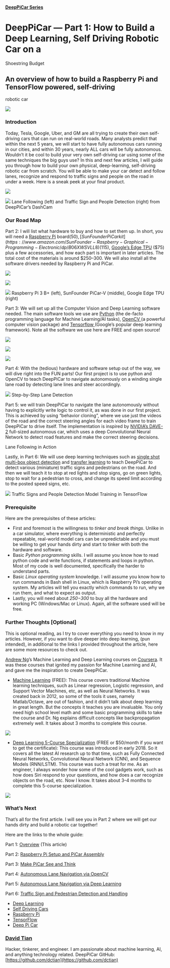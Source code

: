 #### [DeepPiCar Series](https://towardsdatascience.com/tagged/deep-pi-car)

# DeepPiCar — Part 1: How to Build a Deep Learning, Self Driving Robotic Car on a
Shoestring Budget

## An overview of how to build a Raspberry Pi and TensorFlow powered, self-driving
robotic car

![](https://cdn-images-1.medium.com/max/800/1*4GhtKM-eyuYqEpZnnUJZ9w@2x.jpeg)

### Introduction

Today, Tesla, Google, Uber, and GM are all trying to create their own
self-driving cars that can run on real-world roads. Many analysts predict that
within the next 5 years, we will start to have fully autonomous cars running in
our cities, and within 30 years, nearly ALL cars will be fully autonomous.
Wouldn’t it be cool to build your very own self-driving car using some of the
same techniques the big guys use? In this and next few articles, I will guide
you through how to build your own physical, deep-learning, self-driving robotic
car from scratch. You will be able to make your car detect and follow lanes,
recognize and respond to traffic signs and people on the road in under a week.
Here is a sneak peek at your final product.

![](https://cdn-images-1.medium.com/max/600/1*3sMJxWJ34vQH0WobdFPVAA.jpeg)

![](https://cdn-images-1.medium.com/max/600/1*bYqrTsiMnoaKu9CfjewlEg.jpeg)
<span class="figcaption_hack">Lane Following (left) and Traffic Sign and People Detection (right) from
DeepPiCar’s DashCam</span>

### Our Road Map

Part 2: I will list what hardware to buy and how to set them up. In short, you
will need a [Raspberry
Pi](https://www.amazon.com/CanaKit-Raspberry-Power-Supply-Listed/dp/B07BC6WH7V/)
board($50), [SunFounder PiCar
kit](https://www.amazon.com/SunFounder-Raspberry-Graphical-Programming-Electronic/dp/B06XWSVLL8)
($115), [Google’s Edge TPU](https://coral.withgoogle.com/products/accelerator)
($75) plus a few accessories, and how each part is important in later articles.
The total cost of the materials is around $250–300. We will also install all the
software drivers needed by Raspberry Pi and PiCar.

![](https://cdn-images-1.medium.com/max/400/1*H7mwt6TcJtZc28fsKh42xg.jpeg)

![](https://cdn-images-1.medium.com/max/400/1*LUD3NFk4hCz5wFpRWSGODQ.jpeg)

![](https://cdn-images-1.medium.com/max/600/1*RIddRse2MoaJtSFes6VkgQ.jpeg)
<span class="figcaption_hack">Raspberry Pi 3 B+ (left), SunFounder PiCar-V (middle), Google Edge TPU (right)</span>

Part 3: We will set up all the Computer Vision and Deep Learning software
needed. The main software tools we use are [Python](https://www.python.org/)
(the de-facto programming language for Machine Learning/AI tasks), [OpenCV
](https://github.com/opencv/opencv)(a powerful computer vision package) and
[Tensorflow ](https://www.tensorflow.org/)(Google’s popular deep learning
framework). Note all the software we use here are FREE and open source!

![](https://cdn-images-1.medium.com/max/400/1*_wbDOXgPIxEsHLu7KEFY_w.png)

![](https://cdn-images-1.medium.com/max/600/1*f5ySeQqn5E8SpRBZXKcvCQ.jpeg)

![](https://cdn-images-1.medium.com/max/400/1*FseKzrJydt1A8eV7pY0FDQ.png)

Part 4: With the (tedious) hardware and software setup out of the way, we will
dive right into the FUN parts! Our first project is to use python and OpenCV to
teach DeepPiCar to navigate autonomously on a winding single lane road by
detecting lane lines and steer accordingly.

![](https://cdn-images-1.medium.com/max/800/1*cVqpqZ129JiiQZxZwqMlMg.jpeg)
<span class="figcaption_hack">Step-by-Step Lane Detection</span>

Part 5: we will train DeepPiCar to navigate the lane autonomously without having
to explicitly write logic to control it, as was done in our first project. This
is achieved by using “behavior cloning”, where we use just the videos of the
road and the correct steering angles for each video frame to train DeepPiCar to
drive itself. The implementation is inspired by [NVIDIA’s
DAVE-2](https://images.nvidia.com/content/tegra/automotive/images/2016/solutions/pdf/end-to-end-dl-using-px.pdf)
full-sized autonomous car, which uses a deep Convolutional Neural Network to
detect road features and make the correct steering decisions.

<span class="figcaption_hack">Lane Following in Action</span>

Lastly, in Part 6: We will use deep learning techniques such as [single shot
multi-box object detection](https://arxiv.org/abs/1512.02325) and [transfer
learning](https://machinelearningmastery.com/transfer-learning-for-deep-learning/)
to teach DeepPiCar to detect various (miniature) traffic signs and pedestrians
on the road. And then we will teach it to stop at red lights and stop signs, go
on green lights, stop to wait for a pedestrian to cross, and change its speed
limit according to the posted speed signs, etc.

![](https://cdn-images-1.medium.com/max/1200/1*Hw7r95umdwnzK2EPTayvfg.jpeg)
<span class="figcaption_hack">Traffic Signs and People Detection Model Training in TensorFlow</span>

### Prerequisite

Here are the prerequisites of these articles:

* First and foremost is the willingness to *tinker and break things*. Unlike in a
car simulator, where everything is deterministic and perfectly repeatable,
real-world model cars can be unpredictable and you must be willing to get your
hands dirty and start to tinker with both the hardware and software.
* Basic *Python programming* skills. I will assume you know how to read python
code and write functions, if statements and loops in python. Most of my code is
well documented, specifically the harder to understand parts.
* Basic *Linux operating system* knowledge. I will assume you know how to run
commands in Bash shell in Linux, which is Raspberry Pi’s operating system. My
articles will tell you exactly which commands to run, why we run them, and what
to expect as output.
* Lastly, you will need about *$250-$300* to buy all the hardware and working PC
(Windows/Mac or Linux). Again, all the software used will be free.

### Further Thoughts [Optional]

This is optional reading, as I try to cover everything you need to know in my
articles. However, if you want to dive deeper into deep learning, (pun
intended), in additional to the links I provided throughout the article, here
are some more resources to check out.

[Andrew Ng](https://en.wikipedia.org/wiki/Andrew_Ng)’s Machine Learning and Deep
Learning courses on [Coursera](https://www.coursera.org/). It was these courses
that ignited my passion for Machine Learning and AI, and gave me the inspiration
to create DeepPiCar.

* [Machine Learning](https://www.coursera.org/learn/machine-learning) (FREE): This
course covers traditional Machine learning techniques, such as Linear
regression, Logistic regression, and Support Vector Machines, etc, as well as
Neural Networks. It was created back in 2012, so some of the tools it uses,
namely Matlab/Octave, are out of fashion, and it didn’t talk about deep learning
in great length. But the concepts it teaches you are invaluable. You only need
high school level math and some basic programming skills to take the course and
Dr. Ng explains difficult concepts like backpropagation extremely well. It takes
about 3 months to complete this course.

![](https://cdn-images-1.medium.com/max/800/1*V71ojAC3PXiJfK30Xr9mjA.jpeg)

* [Deep Learning 5-Course
Specialization](https://www.deeplearning.ai/deep-learning-specialization/) (FREE
or $50/month if you want to get the certificate): This course was introduced in
early 2018. So it covers all the latest AI research up to that time, such as
Fully Connected Neural Networks, Convolutional Neural Network (CNN), and
Sequence Models (RNN/LSTM). This course was such a treat for me. As an engineer,
I always wonder how some of the cool gadgets work, such as how does Siri respond
to your questions, and how does a car recognize objects on the road, etc. Now I
know. It takes about 3–4 months to complete this 5-course specialization.

![](https://cdn-images-1.medium.com/max/800/1*lnWyrQUs6d2CWbG469I8Ag.jpeg)

### What’s Next

That’s all for the first article. I will see you in Part 2 where we will get our
hands dirty and build a robotic car together!

Here are the links to the whole guide:

Part 1: [Overview](https://medium.com/@dctian/deeppicar-part-1-102e03c83f2c?source=your_stories_page---------------------------)
(This article)

Part 2: [Raspberry Pi Setup and PiCar
Assembly](https://medium.com/@dctian/deeppicar-part-2-8512be2133f3?source=your_stories_page---------------------------)

Part 3: [Make PiCar See and
Think](https://medium.com/@dctian/deeppicar-part-3-d648b76fc0be?source=your_stories_page---------------------------)

Part 4: [Autonomous Lane Navigation via
OpenCV](https://medium.com/@dctian/deeppicar-part-4-lane-following-via-opencv-737dd9e47c96?source=your_stories_page---------------------------)

Part 5:
[Autonomous](https://medium.com/@dctian/deeppicar-part-4-lane-following-via-opencv-737dd9e47c96?source=your_stories_page---------------------------)[
Lane Navigation via Deep
Learning](https://medium.com/@dctian/deeppicar-part-5-lane-following-via-deep-learning-d93acdce6110?source=your_stories_page---------------------------)

Part 6: [Traffic Sign and Pedestrian Detection and
Handling](https://medium.com/@dctian/deeppicar-part-6-963334b2abe0?source=your_stories_page---------------------------)

* [Deep Learning](https://towardsdatascience.com/tagged/deep-learning?source=post)
* [Self Driving
Cars](https://towardsdatascience.com/tagged/self-driving-cars?source=post)
* [Raspberry Pi](https://towardsdatascience.com/tagged/raspberry-pi?source=post)
* [TensorFlow](https://towardsdatascience.com/tagged/tensorflow?source=post)
* [Deep Pi Car](https://towardsdatascience.com/tagged/deep-pi-car?source=post)

### [David Tian](https://towardsdatascience.com/@dctian)

Hacker, tinkerer, and engineer. I am passionate about machine learning, AI, and
anything technology related. DeepPiCar GitHub:
[https://github.com/dctian](https://github.com/dctian)



